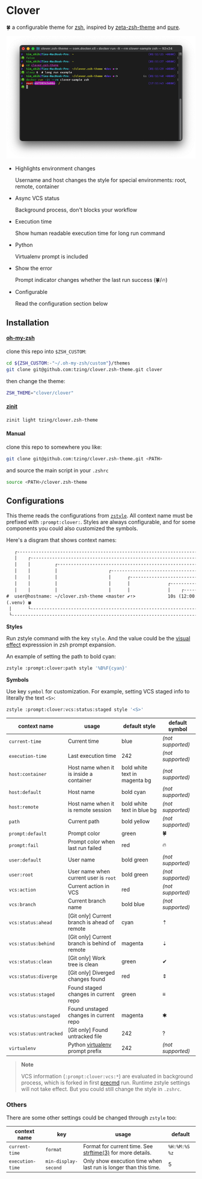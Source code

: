 # Clover

🍀 a configurable theme for [zsh], inspired by [zeta-zsh-theme] and [pure].

![screenshot](./screenshot.png)

[zsh]: https://en.wikipedia.org/wiki/Z_shell
[zeta-zsh-theme]: https://github.com/skylerlee/zeta-zsh-theme
[pure]: https://github.com/sindresorhus/pure

- Highlights environment changes

  Username and host changes the style for special environments: root, remote, container

- Async VCS status

  Background process, don't blocks your workflow

- Execution time

  Show human readable execution time for long run command

- Python

  Virtualenv prompt is included

- Show the error

  Prompt indicator changes whether the last run success (🍀/🔥)

- Configurable

  Read the configuration section below


## Installation

#### [oh-my-zsh](https://github.com/ohmyzsh/ohmyzsh)

clone this repo into `$ZSH_CUSTOM`:

```bash
cd ${ZSH_CUSTOM:-"~/.oh-my-zsh/custom"}/themes
git clone git@github.com:tzing/clover.zsh-theme.git clover
```

then change the theme:

```zsh
ZSH_THEME="clover/clover"
```

#### [zinit](https://github.com/zdharma-continuum/zinit)

```zsh
zinit light tzing/clover.zsh-theme
```

#### Manual

clone this repo to somewhere you like:

```sh
git clone git@github.com:tzing/clover.zsh-theme.git <PATH>
```

and source the main script in your `.zshrc`

```zsh
source <PATH>/clover.zsh-theme
```


## Configurations

This theme reads the configurations from [`zstyle`]. All context name must be prefixed with `:prompt:clover:`. Styles are always configurable, and for some components you could also customized the symbols.

Here's a disgram that shows context names:

```txt
   ┌---------------------------------------------------------------------------- user
   |    ┌----------------------------------------------------------------------- host
   |    |         ┌------------------------------------------------------------- path
   |    |         |                   ┌----------------------------------------- vcs:branch
   |    |         |                   |      ┌---------------------------------- vcs:status (read details below)
   |    |         |                   |      |              ┌------------------- execution-time
   |    |         |                   |      |              |    ┌-------------- current-time
#  user@hostname: ~/clover.zsh-theme <master ✔⇡>            10s (12:00:00 +0800)
(.venv) 🍀
 |      └----------------------------------------------------------------------- prompt
 └------------------------------------------------------------------------------ venv
```

[`zstyle`]: https://zsh.sourceforge.io/Doc/Release/Zsh-Modules.html#index-zstyle

**Styles**

Run zstyle command with the key `style`. And the value could be the [visual effect] expresssion in zsh prompt expansion.

[visual effect]: https://zsh.sourceforge.io/Doc/Release/Prompt-Expansion.html#Visual-effects

An example of setting the path to bold cyan:

```bash
zstyle :prompt:clover:path style '%B%F{cyan}'
```

**Symbols**

Use key `symbol` for customization. For example, setting VCS staged info to literally the text `<S>`:

```bash
zstyle :prompt:clover:vcs:status:staged style '<S>'
```

| context name           | usage                                         | default style                 | default symbol    |
| ---------------------- | --------------------------------------------- | ----------------------------- | ----------------- |
| `current-time`         | Current time                                  | blue                          | *(not supported)* |
| `execution-time`       | Last execution time                           | 242                           | *(not supported)* |
| `host:container`       | Host name when it is inside a container       | bold white text in magenta bg | *(not supported)* |
| `host:default`         | Host name                                     | bold cyan                     | *(not supported)* |
| `host:remote`          | Host name when it is remote session           | bold white text in blue bg    | *(not supported)* |
| `path`                 | Current path                                  | bold yellow                   | *(not supported)* |
| `prompt:default`       | Prompt color                                  | green                         | 🍀                 |
| `prompt:fail`          | Prompt color when last run failed             | red                           | 🔥                 |
| `user:default`         | User name                                     | bold green                    | *(not supported)* |
| `user:root`            | User name when current user is `root`         | bold green                    | *(not supported)* |
| `vcs:action`           | Current action in VCS                         | red                           | *(not supported)* |
| `vcs:branch`           | Current branch name                           | bold blue                     | *(not supported)* |
| `vcs:status:ahead`     | [Git only] Current branch is ahead of remote  | cyan                          | ⇡                 |
| `vcs:status:behind`    | [Git only] Current branch is behind of remote | magenta                       | ⇣                 |
| `vcs:status:clean`     | [Git only] Work tree is clean                 | green                         | ✔                 |
| `vcs:status:diverge`   | [Git only] Diverged changes found             | red                           | ⇕                 |
| `vcs:status:staged`    | Found staged changes in current repo          | green                         | ≡                 |
| `vcs:status:unstaged`  | Found unstaged changes in current repo        | magenta                       | ✱                 |
| `vcs:status:untracked` | [Git only] Found untracked file               | 242                           | ?                 |
| `virtualenv`           | Python [virtualenv] prompt prefix             | 242                           | *(not supported)* |

[virtualenv]: https://virtualenv.pypa.io/en/latest/

> **Note**
>
> VCS information (`:prompt:clover:vcs:*`) are evaluated in background process, which is forked in first [precmd] run.
> Runtime zstyle settings will not take effect. But you could still change the style in `.zshrc`.
>
> [precmd]: https://zsh.sourceforge.io/Doc/Release/Functions.html#index-precmd

### Others

There are some other settings could be changed through `zstyle` too:

| context name     | key                  | usage                                                            | default       |
| ---------------- | -------------------- | ---------------------------------------------------------------- | ------------- |
| `current-time`   | `format`             | Format for current time. See [strftime(3)] for more details.     | `%H:%M:%S %z` |
| `execution-time` | `min-display-second` | Only show execution time when last run is longer than this time. | 5             |

[strftime(3)]: https://man7.org/linux/man-pages/man3/strftime.3.html
